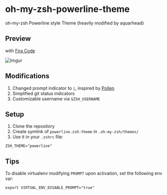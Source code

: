 # oh-my-zsh-powerline-theme

oh-my-zsh Powerline style Theme (heavily modified by aquarhead)

## Preview

with [Fira Code](https://github.com/tonsky/FiraCode)

![Imgur](http://i.imgur.com/tJXVKmY.png)

## Modifications

1. Changed prompt indicator to `◊`, inspired by [Pollen](http://docs.racket-lang.org/pollen/)
2. Simplified git status indicators
3. Customizable username via `$ZSH_USERNAME`

## Setup

1. Clone the repository
2. Create symlink of `powerline.zsh-theme` in `.oh-my-zsh/themes/`
3. Use it in your `.zshrc` file:

```
ZSH_THEME="powerline"
```

## Tips

To disable virtualenv modifying `PROMPT` upon activation, set the following env var:

```
export VIRTUAL_ENV_DISABLE_PROMPT="true"
```

